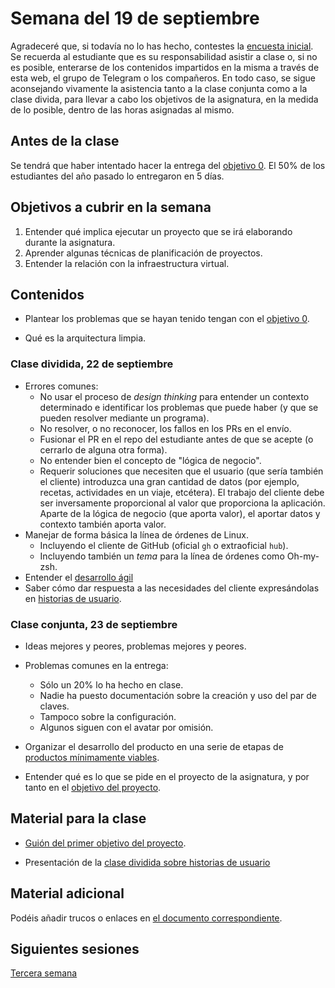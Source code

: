 # Semana del 19 de septiembre

Agradeceré que, si todavía no lo has hecho, contestes la [encuesta
inicial](https://docs.google.com/forms/d/e/1FAIpQLSeO7AvY19pQt6kMXzKSrrc4ELat4b6qR9hA5NqK7GlKPBgwSA/viewform). Se
recuerda al estudiante que es su responsabilidad asistir a clase o, si
no es posible, enterarse de los contenidos impartidos en la misma a
través de esta web, el grupo de Telegram o los compañeros. En todo
caso, se sigue aconsejando vivamente la asistencia tanto a la clase
conjunta como a la clase divida, para llevar a cabo los objetivos de
la asignatura, en la medida de lo posible, dentro de las horas
asignadas al mismo.

## Antes de la clase

Se tendrá que haber intentado hacer la entrega del [objetivo
0](http://jj.github.io/IV/documentos/proyecto/0.Repositorio). El 50% de los
estudiantes del año pasado lo entregaron en 5 días.

## Objetivos a cubrir en la semana

1. Entender qué implica ejecutar un proyecto que se irá elaborando
   durante la asignatura.
2. Aprender algunas técnicas de planificación de proyectos.
3. Entender la relación con la infraestructura virtual.

## Contenidos

* Plantear los problemas que se hayan tenido tengan con el [objetivo
  0](http://jj.github.io/IV/documentos/proyecto/0.Repositorio).

* Qué es la arquitectura limpia.

### Clase dividida, 22 de septiembre

* Errores comunes:
  * No usar el proceso de *design thinking* para entender un contexto determinado e identificar los problemas que puede haber (y que se pueden resolver mediante un programa).
  * No resolver, o no reconocer, los fallos en los PRs en el envío.
  * Fusionar el PR en el repo del estudiante antes de que se acepte (o cerrarlo
    de alguna otra forma).
  * No entender bien el concepto de "lógica de negocio".
  * Requerir soluciones que necesiten que el usuario (que sería
    también el cliente) introduzca una gran cantidad de datos (por
    ejemplo, recetas, actividades en un viaje, etcétera). El trabajo
    del cliente debe ser inversamente proporcional al valor que
    proporciona la aplicación. Aparte de la lógica de negocio (que
    aporta valor), el aportar datos y contexto también aporta valor.
* Manejar de forma básica la línea de órdenes de Linux.
  * Incluyendo el cliente de GitHub (oficial `gh` o extraoficial `hub`).
  * Incluyendo también un *tema* para la línea de órdenes como Oh-my-zsh.
* Entender el [desarrollo ágil](https://jj.github.io/IV/preso/agil2.html)
* Saber cómo dar respuesta a las necesidades del cliente expresándolas en
  [historias de usuario](https://jj.github.io/IV/preso/hu.html).

### Clase conjunta, 23 de septiembre

* Ideas mejores y peores, problemas mejores y peores.
* Problemas comunes en la entrega:
  * Sólo un 20% lo ha hecho en clase.
  * Nadie ha puesto documentación sobre la creación y uso del par de claves.
  * Tampoco sobre la configuración.
  * Algunos siguen con el avatar por omisión.

* Organizar el desarrollo del producto en una serie de etapas de [productos
  mínimamente viables](https://jj.github.io/IV/preso/pmv.html).
* Entender qué es lo que se pide en el proyecto de la asignatura, y
  por tanto en el
  [objetivo del
  proyecto](http://jj.github.io/IV/documentos/proyecto/1.Infraestructura).


## Material para la clase

* [Guión del primer objetivo del
  proyecto](http://jj.github.io/IV/documentos/proyecto/1.Infraestructura).

* Presentación de la [clase dividida sobre historias de
  usuario](http://jj.github.io/IV/preso/hu.html)

## Material adicional

Podéis añadir trucos o enlaces en [el documento
correspondiente](https://github.com/JJ/IV/blob/master/documentos/proyecto/1.Infraestructura.recursos.md).

## Siguientes sesiones

[Tercera semana](semana-03.md)
